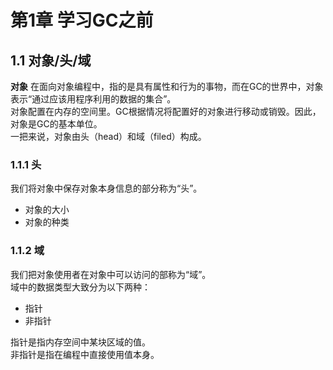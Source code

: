 # 第1章 学习GC之前

## 1.1 对象/头/域 

**对象** 在面向对象编程中，指的是具有属性和行为的事物，而在GC的世界中，对象表示“通过应该用程序利用的数据的集合”。 </br>
对象配置在内存的空间里。GC根据情况将配置好的对象进行移动或销毁。因此，对象是GC的基本单位。 </br>
一把来说，对象由头（head）和域（filed）构成。  

### 1.1.1 头

我们将对象中保存对象本身信息的部分称为“头”。

* 对象的大小
* 对象的种类

### 1.1.2 域

我们把对象使用者在对象中可以访问的部称为“域”。</br>
域中的数据类型大致分为以下两种：
* 指针
* 非指针

指针是指内存空间中某块区域的值。</br>
非指针是指在编程中直接使用值本身。
